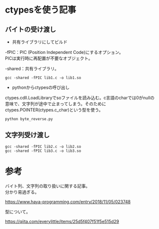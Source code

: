 
# ctypesを使う記事

## バイトの受け渡し

- 共有ライブラリにしてビルド    


-fPIC：PIC (Position Independent Code)にするオプション。    
       PICは実行時に再配置が不要なオブジェクト。

-shared：共有ライブラリ。    


```
gcc -shared -fPIC lib1.c -o lib1.so
```

- pythonからctypesの呼び出し    


ctypes.cdll.LoadLibraryでsoファイルを読み込む。c言語のcharでは0がnullの意味で、文字列が途中で止まってしまう。そのためにctypes.POINTER(ctypes.c_char)という型を使う。    


```
python byte_reverse.py
```

## 文字列受け渡し



```
gcc -shared -fPIC lib2.c -o lib2.so
gcc -shared -fPIC lib3.c -o lib3.so
```



# 参考

バイト列、文字列の取り扱いに関する記事。    
分かり易過ぎる。    

https://www.haya-programming.com/entry/2018/11/05/023748

型について。    

https://qiita.com/everylittle/items/25d5f407f51f5e515d29